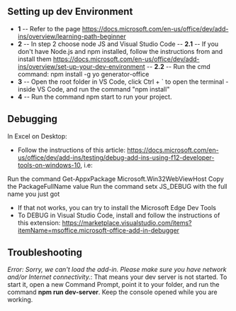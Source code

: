 ## Setting up dev Environment

- **1** -- Refer to the page https://docs.microsoft.com/en-us/office/dev/add-ins/overview/learning-path-beginner
- **2** -- In step 2 choose node JS and Visual Studio Code
-- **2.1** -- If you don't have Node.js and npm installed, follow the instructions from and install them https://docs.microsoft.com/en-us/office/dev/add-ins/overview/set-up-your-dev-environment
-- **2.2** -- Run the cmd command: npm install -g yo generator-office
- **3** -- Open the root folder in VS Code, click Ctrl + ` to open the terminal - inside VS Code, and run the command "npm install"
- **4** -- Run the command npm start to run your project.

## Debugging

In Excel on Desktop:
* Follow the instructions of this article: https://docs.microsoft.com/en-us/office/dev/add-ins/testing/debug-add-ins-using-f12-developer-tools-on-windows-10, i.e: 

Run the command Get-AppxPackage Microsoft.Win32WebViewHost
Copy the PackageFullName value
Run the command setx JS_DEBUG <PackageFullName> with the full name you just got

* If that not works, you can try to install the Microsoft Edge Dev Tools
* To DEBUG in Visual Studio Code, install and follow the instructions of this extension: https://marketplace.visualstudio.com/items?itemName=msoffice.microsoft-office-add-in-debugger

## Troubleshooting

*Error: Sorry, we can't load the add-in. Please make sure you have network and/or Internet connectivity.*: That means your dev server is not started. To start it, open a new Command Prompt, point it to your folder, and run the command **npm run dev-server**. Keep the console opened while you are working.